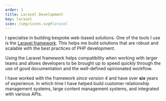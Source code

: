 ```yaml
---
order: 1
title: Laravel Development
key: laravel
icon: /img/icons.svg#laravel
---
```

I specialise in building bespoke web-based solutions. One of the tools I use is the [Laravel framework](https://laravel.com)</a>.
This helps me build solutions that are robust and scalable with the best practices of PHP development.</p>

Using the Laravel framework helps compatibility when working with larger teams and allows developers to be
brought up to speed quickly through the use of good documentation and the well-defined opinionated workflow.</p>

I have worked with the framework *since version 4* and have over **six** years of experience.
In which time I have helped build customer relationship management systems, large content management systems, and
integrated with various APIs.
